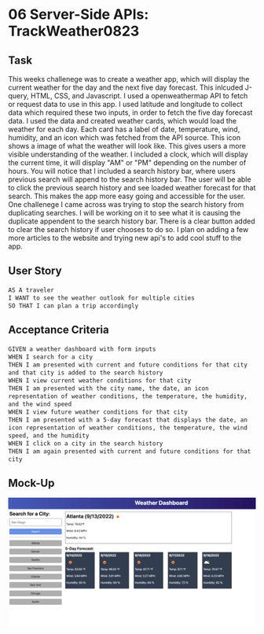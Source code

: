 # 06 Server-Side APIs: TrackWeather0823

## Task
This weeks challenege was to create a weather app, which will display the current weather for the day and the next five day forecast. This inlcuded J-query, HTML, CSS, and Javascript. I used a openweathermap API to fetch or request data to use in this app. I used latitude and longitude to collect data which required these two inputs, in order to fetch the five day forecast data. I used the data and created weather cards, which would load the weather for each day. Each card has a label of date, temperature, wind, humidity, and an icon which was fetched from the API source. This icon shows a image of what the weather will look like. This gives users a more visible understanding of the weather. I included a clock, which will display the current time, it will display "AM" or "PM" depending on the number of hours. You will notice that I included a search history bar, where users previous search will append to the search history bar. The user will be able to click the previous search history and see loaded weather forecast for that search. This makes the app more easy going and accessible for the user. One challenege I came across was trying to stop the search history from duplicating searches. I will be working on it to see what it is causing the duplicate appendent to the search history bar. There is a clear button added to clear the search history if user chooses to do so. I plan on adding a few more articles to the website and trying new api's to add cool stuff to the app. 

## User Story

```
AS A traveler
I WANT to see the weather outlook for multiple cities
SO THAT I can plan a trip accordingly
```

## Acceptance Criteria

```
GIVEN a weather dashboard with form inputs
WHEN I search for a city
THEN I am presented with current and future conditions for that city and that city is added to the search history
WHEN I view current weather conditions for that city
THEN I am presented with the city name, the date, an icon representation of weather conditions, the temperature, the humidity, and the wind speed
WHEN I view future weather conditions for that city
THEN I am presented with a 5-day forecast that displays the date, an icon representation of weather conditions, the temperature, the wind speed, and the humidity
WHEN I click on a city in the search history
THEN I am again presented with current and future conditions for that city
```

## Mock-Up

![Alt text](06-server-side-apis-homework-demo.png)


